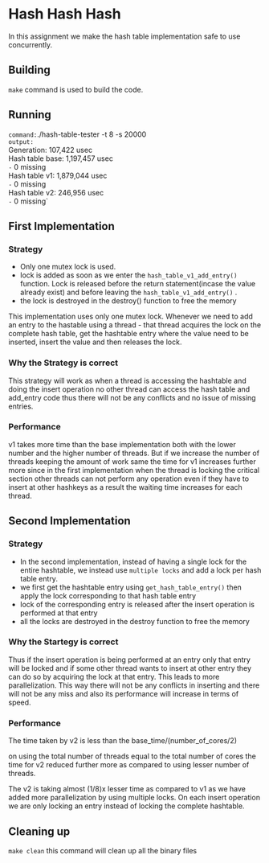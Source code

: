 # Hash Hash Hash

In this assignment we make the hash table implementation safe to use concurrently.

## Building

`make` command is used to build the code.

## Running
`command:`./hash-table-tester -t 8 -s 20000 \
`output:`\
Generation: 107,422 usec\
Hash table base: 1,197,457 usec\
  `-` 0 missing\
Hash table v1: 1,879,044 usec\
  `-` 0 missing\
Hash table v2: 246,956 usec\
  `-` 0 missing`



## First Implementation
### Strategy
- Only one mutex lock is used.
- lock is added as soon as we enter the `hash_table_v1_add_entry()` function. Lock is released before the return statement(incase the value already exist) and before leaving the `hash_table_v1_add_entry()` .
- the lock is destroyed in the destroy() function to free the memory

This implementation uses only one mutex lock. Whenever we need to add an entry to the hastable using a thread - that thread acquires the lock on the complete hash table, get the hashtable entry where the value need to be inserted, insert the value and then releases the lock.
### Why the Strategy is correct
This strategy will work as when a thread is accessing the hashtable and doing the insert operation no other thread can access the hash table and  add_entry code thus there will not be any conflicts and no issue of missing entries.


### Performance

v1 takes more time than the base implementation both with the lower number and the higher number of threads. But if we increase the number of threads keeping the amount of work same the time for v1 increases further more since in the first implementation when the thread is locking the critical section other threads can not perform any operation even if they have to insert at other hashkeys as a result the waiting time increases for each thread.
 

## Second Implementation

### Strategy
- In the second implementation, instead of having a single lock for the entire hashtable, we instead use `multiple locks` and add a lock per hash table entry. 
- we first get the hashtable entry using `get_hash_table_entry()` then apply the lock corresponding to that hash table entry 
- lock of the corresponding entry is released after the insert operation is performed at that entry
- all the locks are destroyed in the destroy function to free the memory

### Why the Startegy is correct
Thus if the insert operation is being performed at an entry only that entry will be locked and if some other thread wants to insert at other entry they can do so by acquiring the lock at that entry. This leads to more parallelization. This way there will not be any conflicts in inserting and there will not be any miss and also its performance will increase in terms of speed. 



### Performance
The time taken by v2 is less than the base_time/(number_of_cores/2)

on using the total number of threads equal to the total number of cores the time for v2 reduced further more as compared to using lesser number of threads.

The v2 is taking almost (1/8)x lesser time as compared to v1 as we have added more parallelization by using multiple locks. On each insert operation we are only locking an entry instead of locking the complete hashtable. 



## Cleaning up

`make clean` this command will clean up all the binary files

